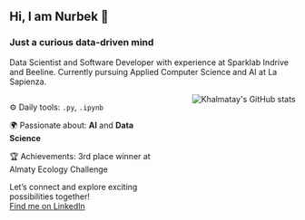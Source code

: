 ## Hi, I am Nurbek 👋

### Just a curious data-driven mind

Data Scientist and Software Developer with experience at Sparklab Indrive and Beeline. Currently pursuing Applied Computer Science and AI at La Sapienza.

<div style="display: flex;">
  <div style="flex: 1;">
  
⚙️ Daily tools: `.py`, `.ipynb`

🌍 Passionate about: **AI** and **Data Science**

🏆 Achievements: 3rd place winner at Almaty Ecology Challenge

Let’s connect and explore exciting possibilities together!  
[Find me on LinkedIn](https://www.linkedin.com/in/khalmatay/)

  </div>
  
  <div style="flex: 1;">
    <a href="https://github.com/anuraghazra/github-readme-stats">
      <img align="right" src="https://github-readme-stats.vercel.app/api?username=khalmatay" alt="Khalmatay's GitHub stats"/>
    </a>
  </div>
</div>

<!--
**khalmatay/khalmatay** is a ✨ _special_ ✨ repository because its `README.md` (this file) appears on your GitHub profile.

Here are some ideas to get you started:

- 🔭 I’m currently working on ...
- 🌱 I’m currently learning ...
- 👯 I’m looking to collaborate on ...
- 🤔 I’m looking for help with ...
- 💬 Ask me about ...
- 📫 How to reach me: ...
- 😄 Pronouns: ...
- ⚡ Fun fact: ...
-->
